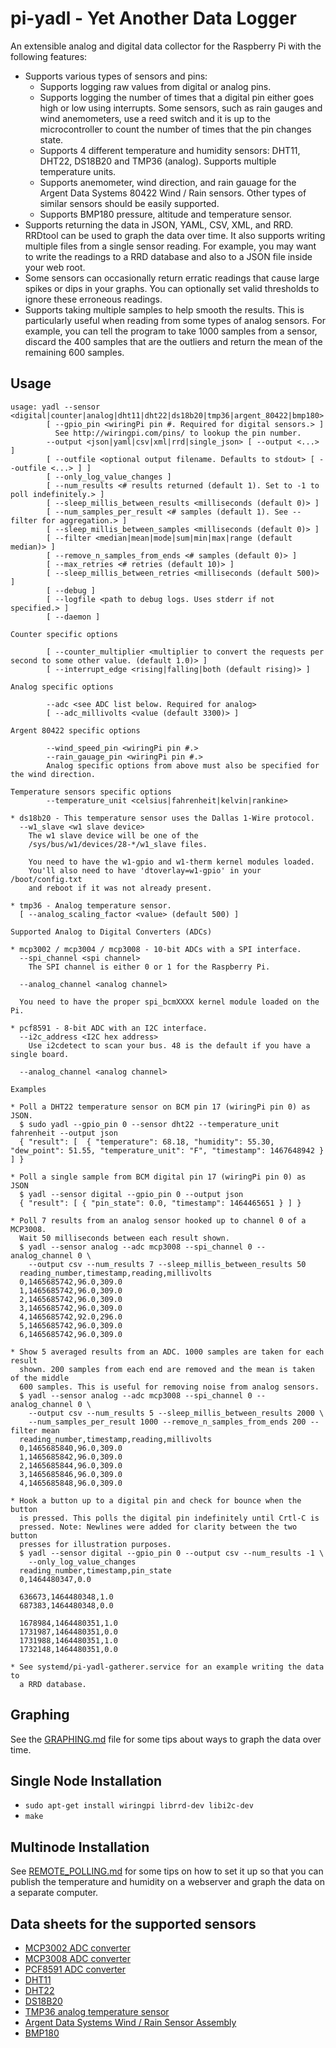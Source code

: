 # pi-yadl - Yet Another Data Logger

An extensible analog and digital data collector for the Raspberry Pi with the
following features:

* Supports various types of sensors and pins:
  * Supports logging raw values from digital or analog pins.
  * Supports logging the number of times that a digital pin either goes high
    or low using interrupts. Some sensors, such as rain gauges and wind
    anemometers, use a reed switch and it is up to the microcontroller to count
    the number of times that the pin changes state.
  * Supports 4 different temperature and humidity sensors: DHT11, DHT22,
    DS18B20 and TMP36 (analog). Supports multiple temperature units.
  * Supports anemometer, wind direction, and rain gauage for the
    Argent Data Systems 80422 Wind / Rain sensors. Other types of similar
    sensors should be easily supported.
  * Supports BMP180 pressure, altitude and temperature sensor.
* Supports returning the data in JSON, YAML, CSV, XML, and RRD. RRDtool can
  be used to graph the data over time. It also supports writing multiple
  files from a single sensor reading. For example, you may want to write the
  readings to a RRD database and also to a JSON file inside your web root.
* Some sensors can occasionally return erratic readings that cause large spikes
  or dips in your graphs. You can optionally set valid thresholds to ignore
  these erroneous readings.
* Supports taking multiple samples to help smooth the results. This is
  particularly useful when reading from some types of analog sensors. For
  example, you can tell the program to take 1000 samples from a sensor, discard
  the 400 samples that are the outliers and return the mean of the remaining 600
  samples.


## Usage

    usage: yadl --sensor <digital|counter|analog|dht11|dht22|ds18b20|tmp36|argent_80422|bmp180>
    		[ --gpio_pin <wiringPi pin #. Required for digital sensors.> ]
    		  See http://wiringpi.com/pins/ to lookup the pin number.
    		--output <json|yaml|csv|xml|rrd|single_json> [ --output <...> ]
    		[ --outfile <optional output filename. Defaults to stdout> [ --outfile <...> ] ]
    		[ --only_log_value_changes ]
    		[ --num_results <# results returned (default 1). Set to -1 to poll indefinitely.> ]
    		[ --sleep_millis_between_results <milliseconds (default 0)> ]
    		[ --num_samples_per_result <# samples (default 1). See --filter for aggregation.> ]
    		[ --sleep_millis_between_samples <milliseconds (default 0)> ]
    		[ --filter <median|mean|mode|sum|min|max|range (default median)> ]
    		[ --remove_n_samples_from_ends <# samples (default 0)> ]
    		[ --max_retries <# retries (default 10)> ]
    		[ --sleep_millis_between_retries <milliseconds (default 500)> ]
    		[ --debug ]
    		[ --logfile <path to debug logs. Uses stderr if not specified.> ]
    		[ --daemon ]
    
    Counter specific options
    
    		[ --counter_multiplier <multiplier to convert the requests per second to some other value. (default 1.0)> ]
    		[ --interrupt_edge <rising|falling|both (default rising)> ]
    
    Analog specific options
    
    		--adc <see ADC list below. Required for analog>
    		[ --adc_millivolts <value (default 3300)> ]
    
    Argent 80422 specific options
    
    		--wind_speed_pin <wiringPi pin #.>
    		--rain_gauage_pin <wiringPi pin #.>
    		Analog specific options from above must also be specified for the wind direction.
    
    Temperature sensors specific options
    		--temperature_unit <celsius|fahrenheit|kelvin|rankine>
    
    * ds18b20 - This temperature sensor uses the Dallas 1-Wire protocol.
      --w1_slave <w1 slave device>
      	The w1 slave device will be one of the
      	/sys/bus/w1/devices/28-*/w1_slave files.
    
      	You need to have the w1-gpio and w1-therm kernel modules loaded.
      	You'll also need to have 'dtoverlay=w1-gpio' in your /boot/config.txt
      	and reboot if it was not already present.
    
    * tmp36 - Analog temperature sensor.
      [ --analog_scaling_factor <value> (default 500) ]
    
    Supported Analog to Digital Converters (ADCs)
    
    * mcp3002 / mcp3004 / mcp3008 - 10-bit ADCs with a SPI interface.
      --spi_channel <spi channel>
      	The SPI channel is either 0 or 1 for the Raspberry Pi.
    
      --analog_channel <analog channel>
    
      You need to have the proper spi_bcmXXXX kernel module loaded on the Pi.
    
    * pcf8591 - 8-bit ADC with an I2C interface.
      --i2c_address <I2C hex address>
      	Use i2cdetect to scan your bus. 48 is the default if you have a single board.
    
      --analog_channel <analog channel>
    
    Examples
    
    * Poll a DHT22 temperature sensor on BCM pin 17 (wiringPi pin 0) as JSON.
      $ sudo yadl --gpio_pin 0 --sensor dht22 --temperature_unit fahrenheit --output json
      { "result": [  { "temperature": 68.18, "humidity": 55.30, "dew_point": 51.55, "temperature_unit": "F", "timestamp": 1467648942 } ] }
    
    * Poll a single sample from BCM digital pin 17 (wiringPi pin 0) as JSON
      $ yadl --sensor digital --gpio_pin 0 --output json
      { "result": [ { "pin_state": 0.0, "timestamp": 1464465651 } ] }
    
    * Poll 7 results from an analog sensor hooked up to channel 0 of a MCP3008.
      Wait 50 milliseconds between each result shown.
      $ yadl --sensor analog --adc mcp3008 --spi_channel 0 --analog_channel 0 \
    	--output csv --num_results 7 --sleep_millis_between_results 50
      reading_number,timestamp,reading,millivolts
      0,1465685742,96.0,309.0
      1,1465685742,96.0,309.0
      2,1465685742,96.0,309.0
      3,1465685742,96.0,309.0
      4,1465685742,92.0,296.0
      5,1465685742,96.0,309.0
      6,1465685742,96.0,309.0
    
    * Show 5 averaged results from an ADC. 1000 samples are taken for each result
      shown. 200 samples from each end are removed and the mean is taken of the middle
      600 samples. This is useful for removing noise from analog sensors.
      $ yadl --sensor analog --adc mcp3008 --spi_channel 0 --analog_channel 0 \
    	--output csv --num_results 5 --sleep_millis_between_results 2000 \
    	--num_samples_per_result 1000 --remove_n_samples_from_ends 200 --filter mean
      reading_number,timestamp,reading,millivolts
      0,1465685840,96.0,309.0
      1,1465685842,96.0,309.0
      2,1465685844,96.0,309.0
      3,1465685846,96.0,309.0
      4,1465685848,96.0,309.0
    
    * Hook a button up to a digital pin and check for bounce when the button
      is pressed. This polls the digital pin indefinitely until Crtl-C is
      pressed. Note: Newlines were added for clarity between the two button
      presses for illustration purposes.
      $ yadl --sensor digital --gpio_pin 0 --output csv --num_results -1 \
    	--only_log_value_changes
      reading_number,timestamp,pin_state
      0,1464480347,0.0
    
      636673,1464480348,1.0
      687383,1464480348,0.0
    
      1678984,1464480351,1.0
      1731987,1464480351,0.0
      1731988,1464480351,1.0
      1732148,1464480351,0.0
    
    * See systemd/pi-yadl-gatherer.service for an example writing the data to
      a RRD database.


## Graphing

See the [GRAPHING.md](GRAPHING.md) file for some tips about ways to graph the data
over time.


## Single Node Installation

* `sudo apt-get install wiringpi librrd-dev libi2c-dev`
* `make`


## Multinode Installation

See [REMOTE_POLLING.md](REMOTE_POLLING.md) for some tips on how to set it up
so that you can publish the temperature and humidity on a webserver and graph the
data on a separate computer.


## Data sheets for the supported sensors

* [MCP3002 ADC converter](http://ww1.microchip.com/downloads/en/DeviceDoc/21294C.pdf)
* [MCP3008 ADC converter](https://www.adafruit.com/datasheets/MCP3008.pdf)
* [PCF8591 ADC converter](http://www.nxp.com/documents/data_sheet/PCF8591.pdf)
* [DHT11](http://www.micropik.com/PDF/dht11.pdf)
* [DHT22](https://www.sparkfun.com/datasheets/Sensors/Temperature/DHT22.pdf)
* [DS18B20](http://cdn.sparkfun.com/datasheets/Sensors/Temp/DS18B20.pdf)
* [TMP36 analog temperature sensor](http://cdn.sparkfun.com/datasheets/Sensors/Temp/TMP35_36_37.pdf)
* [Argent Data Systems Wind / Rain Sensor Assembly](https://www.argentdata.com/files/80422_datasheet.pdf)
* [BMP180](http://cdn.sparkfun.com/datasheets/Sensors/Pressure/BMP180.pdf)

